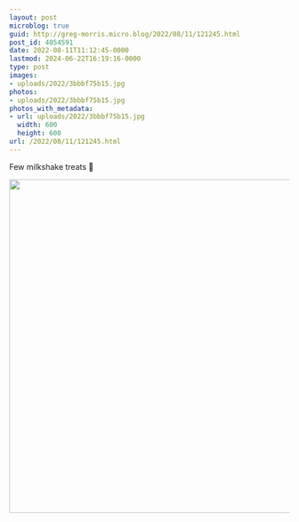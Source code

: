 ```yaml
---
layout: post
microblog: true
guid: http://greg-morris.micro.blog/2022/08/11/121245.html
post_id: 4054591
date: 2022-08-11T11:12:45-0000
lastmod: 2024-06-22T16:19:16-0000
type: post
images:
- uploads/2022/3bbbf75b15.jpg
photos:
- uploads/2022/3bbbf75b15.jpg
photos_with_metadata:
- url: uploads/2022/3bbbf75b15.jpg
  width: 600
  height: 600
url: /2022/08/11/121245.html
---
```

<p>Few milkshake treats 🥤</p>
<p><img src="uploads/2022/3bbbf75b15.jpg" alt="" width="600" height="600" /></p>
